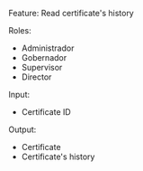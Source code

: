 Feature: Read certificate's history

Roles:
- Administrador
- Gobernador
- Supervisor
- Director

Input:
- Certificate ID

Output:
- Certificate
- Certificate's history